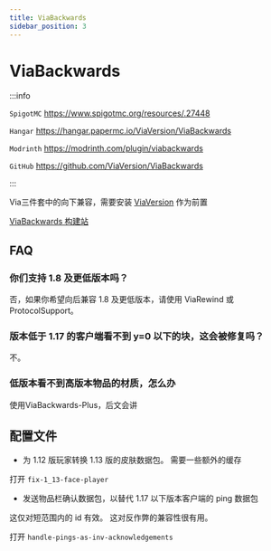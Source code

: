 ```yaml
---
title: ViaBackwards
sidebar_position: 3
---
```


# ViaBackwards

:::info

`SpigotMC` https://www.spigotmc.org/resources/.27448

`Hangar` https://hangar.papermc.io/ViaVersion/ViaBackwards

`Modrinth` https://modrinth.com/plugin/viabackwards

`GitHub` https://github.com/ViaVersion/ViaBackwards

:::

Via三件套中的向下兼容，需要安装 [ViaVersion](ViaVersion.md) 作为前置

[ViaBackwards 构建站](https://ci.viaversion.com/view/ViaBackwards/job/ViaBackwards/)

## FAQ

### 你们支持 1.8 及更低版本吗？

否，如果你希望向后兼容 1.8 及更低版本，请使用 ViaRewind 或 ProtocolSupport。

### 版本低于 1.17 的客户端看不到 y=0 以下的块，这会被修复吗？

不。

### 低版本看不到高版本物品的材质，怎么办

使用ViaBackwards-Plus，后文会讲

## 配置文件

* 为 1.12 版玩家转换 1.13 版的皮肤数据包。 需要一些额外的缓存

打开 `fix-1_13-face-player`

* 发送物品栏确认数据包，以替代 1.17 以下版本客户端的 ping 数据包

这仅对短范围内的 id 有效。 这对反作弊的兼容性很有用。

打开 `handle-pings-as-inv-acknowledgements`
